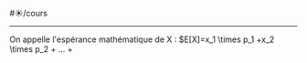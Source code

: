 #☀️/cours
___
On appelle l'espérance mathématique de X :
$E[X]=x_1 \times p_1 +x_2 \times p_2 + ... +  